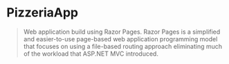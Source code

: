 # PizzeriaApp

> Web application build using Razor Pages. Razor Pages is a simplified and easier-to-use page-based web application programming model that focuses on using a file-based routing approach eliminating much of the workload that ASP.NET MVC introduced.
